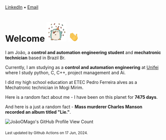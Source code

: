 [LinkedIn](https://www.linkedin.com/in/joão-pedro-gozzoli-b95641301/) &bull;
[Email](joaopedrogozzoli@gmail.com)

# Welcome <img src="happy.gif" height="64px" /> <img src="wave.gif" height="32px" />

I am João, a  **control and automation engineering student** and **mechatronic technician** based in Brazil Br.

Currently, I am studying as a **control and automation engineering** at [Unifei](https://unifei.edu.br) where I study python, C, C++, project management and Ai.

I did my high school education at ETEC Pedro Ferreira alves as a Mechatronic technician in Mogi Mirim.

Here is a random fact about me - I have been on this planet for **7475 days**.

And here is a just a random fact -  **Mass murderer Charles Manson recorded an album titled "Lie."**.

![JoãoOMago's GitHub Profile View Count](https://komarev.com/ghpvc/?username=JoaoOMago)

<sub>Last updated by Github Actions on 17 Jun, 2024.</sub>
